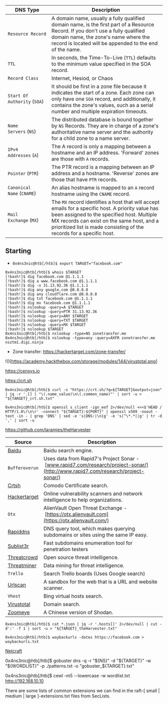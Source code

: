 |               DNS Type               |          Description                                                                                                                                                                                                                                                              |
| ---------------------------- | ---------------------------------------------------------------------------------------------------------------------------------------------------------------------------------------------------------------------------------------------------------------------- |
| `Resource Record`            | A domain name, usually a fully qualified domain name, is the first part of a Resource Record. If you don't use a fully qualified domain name, the zone's name where the record is located will be appended to the end of the name.                                     |
| `TTL`                        | In seconds, the Time-To-Live (`TTL`) defaults to the minimum value specified in the SOA record.                                                                                                                                                                        |
| `Record Class`               | Internet, Hesiod, or Chaos                                                                                                                                                                                                                                             |
| `Start Of Authority` (`SOA`) | It should be first in a zone file because it indicates the start of a zone. Each zone can only have one `SOA` record, and additionally, it contains the zone's values, such as a serial number and multiple expiration timeouts.                                       |
| `Name Servers` (`NS`)        | The distributed database is bound together by `NS` Records. They are in charge of a zone's authoritative name server and the authority for a child zone to a name server.                                                                                              |
| `IPv4 Addresses` (`A`)       | The A record is only a mapping between a hostname and an IP address. 'Forward' zones are those with `A` records.                                                                                                                                                       |
| `Pointer` (`PTR`)            | The PTR record is a mapping between an IP address and a hostname. 'Reverse' zones are those that have `PTR` records.                                                                                                                                                   |
| `Canonical Name` (`CNAME`)   | An alias hostname is mapped to an `A` record hostname using the `CNAME` record.                                                                                                                                                                                        |
| `Mail Exchange` (`MX`)       | The `MX` record identifies a host that will accept emails for a specific host. A priority value has been assigned to the specified host. Multiple MX records can exist on the same host, and a prioritized list is made consisting of the records for a specific host. |

## Starting

- `0x4ns3nic@htb[/htb]$ export TARGET="facebook.com"`


```
0x4ns3nic@htb[/htb]$ whois $TARGET
[!bash!]$ dig facebook.com @1.1.1.1
[!bash!]$ dig a www.facebook.com @1.1.1.1
[!bash!]$ dig -x 31.13.92.36 @1.1.1.1
[!bash!]$ dig any google.com @8.8.8.8
[!bash!]$ dig any cloudflare.com @8.8.8.8
[!bash!]$ dig txt facebook.com @1.1.1.1
[!bash!]$ dig mx facebook.com @1.1.1.1
[!bash!]$ nslookup -query=A $TARGET
[!bash!]$ nslookup -query=PTR 31.13.92.36
[!bash!]$ nslookup -query=ANY $TARGET
[!bash!]$ nslookup -query=TXT $TARGET
[!bash!]$ nslookup -query=MX $TARGET
[!bash!]$ nslookup $TARGET
0x4ns3nic@htb[/htb]$ nslookup -type=NS zonetransfer.me
0x4ns3nic@htb[/htb]$ nslookup -type=any -query=AXFR zonetransfer.me nsztm1.digi.ninja
```
- Zone transfer: https://hackertarget.com/zone-transfer/

!()[https://academy.hackthebox.com/storage/modules/144/virustotal.png]

https://censys.io

https://crt.sh

`0x4ns3nic@htb[/htb]$ curl -s "https://crt.sh/?q=${TARGET}&output=json" | jq -r '.[] | "\(.name_value)\n\(.common_name)"' | sort -u > "${TARGET}_crt.sh.txt"`

`0x4ns3nic@htb[/htb]$ openssl s_client -ign_eof 2>/dev/null <<<$'HEAD / HTTP/1.0\r\n\r' -connect "${TARGET}:${PORT}" | openssl x509 -noout -text -in - | grep 'DNS' | sed -e 's|DNS:|\n|g' -e 's|^\*.*||g' | tr -d ',' | sort -u`

https://github.com/laramies/theHarvester

|                                      Source                     |                       Description                                                                                                          |
| -------------------------------------------------------- | ------------------------------------------------------------------------------------------------------------------------------- |
| [Baidu](http://www.baidu.com/)                           | Baidu search engine.                                                                                                            |
| `Bufferoverun`                                           | Uses data from Rapid7's Project Sonar - [www.rapid7.com/research/project-sonar/](http://www.rapid7.com/research/project-sonar/) |
| [Crtsh](https://crt.sh/)                                 | Comodo Certificate search.                                                                                                      |
| [Hackertarget](https://hackertarget.com/)                | Online vulnerability scanners and network intelligence to help organizations.                                                   |
| `Otx`                                                    | AlienVault Open Threat Exchange - [https://otx.alienvault.com](https://otx.alienvault.com/)                                     |
| [Rapiddns](https://rapiddns.io/)                         | DNS query tool, which makes querying subdomains or sites using the same IP easy.                                                |
| [Sublist3r](https://github.com/aboul3la/Sublist3r)       | Fast subdomains enumeration tool for penetration testers                                                                        |
| [Threatcrowd](http://www.threatcrowd.org/)               | Open source threat intelligence.                                                                                                |
| [Threatminer](https://www.threatminer.org/)              | Data mining for threat intelligence.                                                                                            |
| `Trello`                                                 | Search Trello boards (Uses Google search)                                                                                       |
| [Urlscan](https://urlscan.io/)                           | A sandbox for the web that is a URL and website scanner.                                                                        |
| `Vhost`                                                  | Bing virtual hosts search.                                                                                                      |
| [Virustotal](https://www.virustotal.com/gui/home/search) | Domain search.                                                                                                                  |
| [Zoomeye](https://www.zoomeye.org/)                      | A Chinese version of Shodan.                                                                                                    |


`0x4ns3nic@htb[/htb]$ cat *.json | jq -r '.hosts[]' 2>/dev/null | cut -d':' -f 1 | sort -u > "${TARGET}_theHarvester.txt"`

`0x4ns3nic@htb[/htb]$ waybackurls -dates https://facebook.com > waybackurls.txt`

[Netcraft](https://sitereport.netcraft.com)

0x4ns3nic@htb[/htb]$ gobuster dns -q -r "${NS}" -d "${TARGET}" -w "${WORDLIST}" -p ./patterns.txt -o "gobuster_${TARGET}.txt"

0x4ns3nic@htb[/htb]$ cewl -m5 --lowercase -w wordlist.txt http://192.168.10.10

There are some lists of common extensions we can find in the raft-[ small | medium | large ]-extensions.txt files from SecLists.


